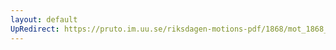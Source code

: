 ```yaml
---
layout: default
UpRedirect: https://pruto.im.uu.se/riksdagen-motions-pdf/1868/mot_1868__ak__109.pdf
---
```

